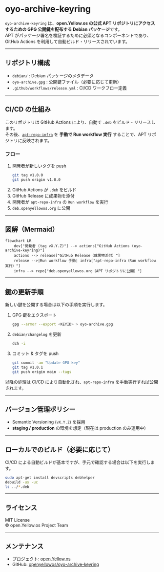# oyo-archive-keyring

`oyo-archive-keyring` は、**open.Yellow.os の公式 APT リポジトリにアクセスするための GPG 公開鍵を配布する Debian パッケージ**です。  
APT がパッケージ署名を検証するために必須となるコンポーネントであり、GitHub Actions を利用して自動ビルド・リリースされています。

---

## リポジトリ構成

- `debian/` : Debian パッケージのメタデータ  
- `oyo-archive.gpg` : 公開鍵ファイル（必要に応じて更新）  
- `.github/workflows/release.yml` : CI/CD ワークフロー定義  

---

## CI/CD の仕組み

このリポジトリは GitHub Actions により、自動で `.deb` をビルド・リリースします。  
その後、[`apt-repo-infra`](https://github.com/openyellowos/apt-repo-infra) を **手動で Run workflow 実行** することで、APT リポジトリに反映されます。

### フロー

1. 開発者が新しいタグを push  
   ```bash
   git tag v1.0.0
   git push origin v1.0.0
   ```
2. GitHub Actions が `.deb` をビルド  
3. GitHub Release に成果物を添付  
4. 開発者が `apt-repo-infra` の `Run workflow` を実行  
5. `deb.openyellowos.org` に公開  

---

## 図解（Mermaid）

```mermaid
flowchart LR
    dev["開発者 (tag vX.Y.Z)"] --> actions["GitHub Actions (oyo-archive-keyring)"]
    actions --> release["GitHub Release（成果物添付）"]
    release -->|Run workflow 手動| infra["apt-repo-infra（Run workflow 実行）"]
    infra --> repo["deb.openyellowos.org（APT リポジトリに公開）"]
```

---

## 鍵の更新手順

新しい鍵を公開する場合は以下の手順を実行します。

1. GPG 鍵をエクスポート  
   ```bash
   gpg --armor --export <KEYID> > oyo-archive.gpg
   ```
2. `debian/changelog` を更新  
   ```bash
   dch -i
   ```
3. コミット & タグを push  
   ```bash
   git commit -am "Update GPG key"
   git tag v1.0.1
   git push origin main --tags
   ```

以降の処理は CI/CD により自動化され、`apt-repo-infra` を手動実行すれば公開されます。

---

## バージョン管理ポリシー

- Semantic Versioning (`vX.Y.Z`) を採用  
- **staging / production** の環境を想定（現在は production のみ運用中）  

---

## ローカルでのビルド（必要に応じて）

CI/CD による自動ビルドが基本ですが、手元で確認する場合は以下を実行します。

```bash
sudo apt-get install devscripts debhelper
debuild -us -uc
ls ../*.deb
```

---

## ライセンス

MIT License  
© open.Yellow.os Project Team

---

## メンテナンス

- プロジェクト: [open.Yellow.os](https://openyellowos.org)  
- GitHub: [openyellowos/oyo-archive-keyring](https://github.com/openyellowos/oyo-archive-keyring)
